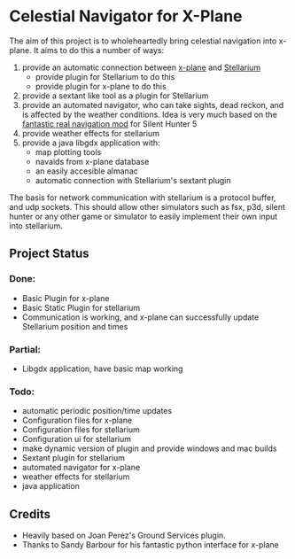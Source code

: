 # Celestial Navigator for X-Plane

The aim of this project is to wholeheartedly bring celestial navigation into x-plane.
It aims to do this a number of ways:

1. provide an automatic connection between [x-plane](http://www.x-plane.com/desktop/home/) and [Stellarium](http://www.stellarium.org/)
   + provide plugin for Stellarium to do this
   + provide plugin for x-plane to do this
2. provide a sextant like tool as a plugin for Stellarium
3. provide an automated navigator, who can take sights, dead reckon, and is affected by the weather conditions.
   Idea is very much based on the [fantastic real navigation mod](https://www.youtube.com/watch?v=UJ8pHSRxCl8) for Silent Hunter 5
4. provide weather effects for stellarium
5. provide a java libgdx application with:
   + map plotting tools
   + navaids from x-plane database
   + an easily accesible almanac
   + automatic connection with Stellarium's sextant plugin

The basis for network communication with stellarium is a protocol buffer, and udp sockets. 
This should allow other simulators such as fsx, p3d, silent hunter or any other game
or simulator to easily implement their own input into stellarium.

## Project Status

### Done:
+ Basic Plugin for x-plane
+ Basic Static Plugin for stellarium
+ Communication is working, and x-plane can successfully update Stellarium position and times

### Partial:
+ Libgdx application, have basic map working

### Todo:
+ automatic periodic position/time updates
+ Configuration files for x-plane
+ Configuration files for stellarium
+ Configuration ui for stellarium
+ make dynamic version of plugin and provide windows and mac builds
+ Sextant plugin for stellarium
+ automated navigator for x-plane
+ weather effects for stellarium
+ java application

## Credits
+ Heavily based on Joan Perez's Ground Services plugin.
+ Thanks to Sandy Barbour for his fantastic python interface for x-plane
